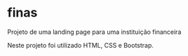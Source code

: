 # finas
Projeto de uma landing page para uma instituição financeira

Neste projeto foi utilizado HTML, CSS e Bootstrap.
